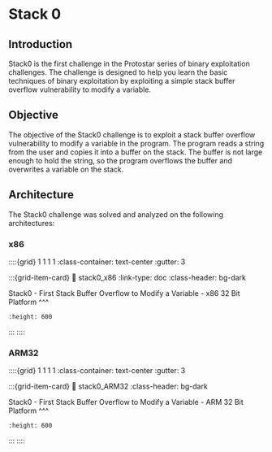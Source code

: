 # Stack 0

## Introduction
Stack0 is the first challenge in the Protostar series of binary exploitation challenges. The challenge is designed to help you learn the basic techniques of binary exploitation by exploiting a simple stack buffer overflow vulnerability to modify a variable.

## Objective
The objective of the Stack0 challenge is to exploit a stack buffer overflow vulnerability to modify a variable in the program. The program reads a string from the user and copies it into a buffer on the stack. The buffer is not large enough to hold the string, so the program overflows the buffer and overwrites a variable on the stack.

## Architecture
The Stack0 challenge was solved and analyzed on the following architectures:

### x86
::::{grid} 1 1 1 1
:class-container: text-center
:gutter: 3

:::{grid-item-card}
:link: stack0_x86
:link-type: doc
:class-header: bg-dark

Stack0 - First Stack Buffer Overflow to Modify a Variable - x86 32 Bit Platform
^^^
```{image} images/r2_stack0_x86_splash.jpg
:height: 600
```
:::
::::


### ARM32
::::{grid} 1 1 1 1
:class-container: text-center
:gutter: 3

:::{grid-item-card}
:link: stack0_ARM32
:class-header: bg-dark

Stack0 - First Stack Buffer Overflow to Modify a Variable - ARM 32 Bit Platform
^^^
```{image} images/r2_stack0_ARM32_splash.jpg
:height: 600
```
:::
::::